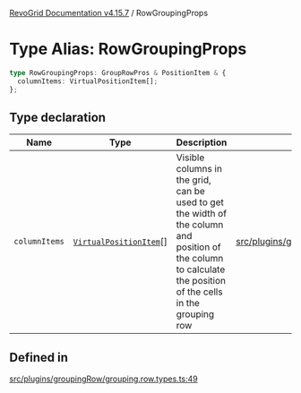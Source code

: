 [RevoGrid Documentation v4.15.7](README.md) / RowGroupingProps

# Type Alias: RowGroupingProps

```ts
type RowGroupingProps: GroupRowPros & PositionItem & {
  columnItems: VirtualPositionItem[];
};
```

## Type declaration

| Name | Type | Description | Defined in |
| ------ | ------ | ------ | ------ |
| `columnItems` | [`VirtualPositionItem`](Interface.VirtualPositionItem.md)[] | Visible columns in the grid, can be used to get the width of the column and position of the column to calculate the position of the cells in the grouping row | [src/plugins/groupingRow/grouping.row.types.ts:54](https://github.com/revolist/revogrid/blob/4b66617ba213e84ecc08d523780ce49415de163a/src/plugins/groupingRow/grouping.row.types.ts#L54) |

## Defined in

[src/plugins/groupingRow/grouping.row.types.ts:49](https://github.com/revolist/revogrid/blob/4b66617ba213e84ecc08d523780ce49415de163a/src/plugins/groupingRow/grouping.row.types.ts#L49)
